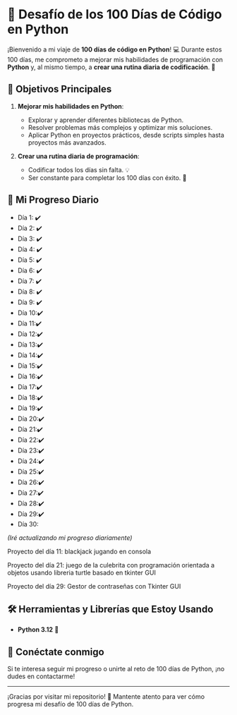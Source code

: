 # 🐍 Desafío de los 100 Días de Código en Python

¡Bienvenido a mi viaje de **100 días de código en Python**! 💻 Durante estos 100 días, me comprometo a mejorar mis habilidades de programación con **Python** y, al mismo tiempo, a **crear una rutina diaria de codificación**. 📅

## 🎯 Objetivos Principales

1. **Mejorar mis habilidades en Python**: 
   - Explorar y aprender diferentes bibliotecas de Python.
   - Resolver problemas más complejos y optimizar mis soluciones.
   - Aplicar Python en proyectos prácticos, desde scripts simples hasta proyectos más avanzados.

2. **Crear una rutina diaria de programación**: 
   - Codificar todos los días sin falta. 💡
   - Ser constante para completar los 100 días con éxito. 🏁

## 📅 Mi Progreso Diario

- Día 1: ✔️
- Día 2: ✔️
- Día 3: ✔️
- Día 4: ✔️
- Día 5: ✔️
- Día 6: ✔️
- Día 7: ✔️
- Día 8: ✔️
- Día 9: ✔️
- Día 10:✔️
- Día 11:✔️
- Día 12:✔️
- Día 13:✔️
- Día 14:✔️
- Día 15:✔️
- Día 16:✔️
- Día 17:✔️
- Día 18:✔️ 
- Día 19:✔️
- Día 20:✔️
- Día 21:✔️
- Día 22:✔️
- Día 23:✔️
- Día 24:✔️
- Día 25:✔️
- Día 26:✔️
- Día 27:✔️
- Día 28:✔️
- Día 29:✔️
- Día 30:


*(Iré actualizando mi progreso diariamente)*

Proyecto del día 11: blackjack jugando en consola 

Proyecto del día 21: juego de la culebrita con programación orientada a objetos usando libreria turtle basado en tkinter GUI

Proyecto del día 29: Gestor de contraseñas con Tkinter GUI


## 🛠️ Herramientas y Librerías que Estoy Usando

- **Python 3.12** 🐍


## 🔗 Conéctate conmigo

Si te interesa seguir mi progreso o unirte al reto de 100 días de Python, ¡no dudes en contactarme!  

---

¡Gracias por visitar mi repositorio! 🚀 Mantente atento para ver cómo progresa mi desafío de 100 días de Python.

